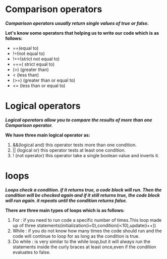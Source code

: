 # Comparison operators
***Comparison operators usually return single values of true or false.***

**Let's know some operators that helping us to write our code which is as follows:**
- ==(equal to)
- !=(not equal to)
- !==(strict not equal to)
- ===( strict equal to)
- (>) (greater than)
- < (less than)
- (>=) (greater than or equal to)
- <= (less than or equal to)

# Logical operators
***Logical operators allow you to compare the results of more than one Comparison operator.***

**We have three main logical operator as:**
1. &&(logical and) this operator tests more than one condition.
2. || (logical or) this operator tests at least one condition.
3. ! (not operator) this operator take a single boolean value and inverts it.

# loops
***Loops check a condition. if it returns true, a code block will run. Then the condition will be checked again and if it still returns true, the code block will run again. it repeats until the condition returns false.***

**There are three main types of loops which is as follows:**
1. For : if you need to run code a specific number of times.This loop made up of three statements(initialization(i=0),condition(i<10),update(i++))
2. While : if you do not know how many times the code should run and the code will continue to loop for as long as the condition is true.
3. Do while : is very similar to the while loop,but it will always run the statements inside the curly braces at least once,even if the condition evaluates to false.
